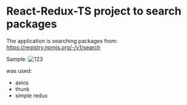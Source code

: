# React-Redux-TS project to search packages

The application is searching packages from:
https://registry.npmjs.org/-/v1/search

Sample:
![123](https://github.com/LysenkoDenys/react-func-redux-ts/assets/105970854/a9805f97-9687-441f-9c88-e1f521e7df2c)

was used:

<ul>
<li>axios</li>
<li>thunk</li>
<li>simple redux</li>
</ul>
